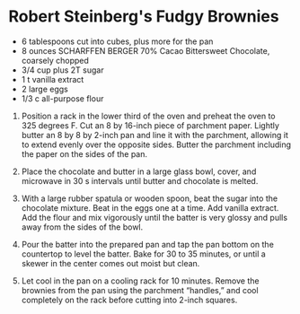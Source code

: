 # Robert Steinberg's Fudgy Brownies

* 6 tablespoons cut into cubes, plus more for the pan
* 8 ounces	SCHARFFEN BERGER 70% Cacao Bittersweet Chocolate, coarsely chopped
* 3/4 cup plus 2T sugar
* 1 t vanilla extract
* 2	large eggs
* 1/3 c	all-purpose flour

1. Position a rack in the lower third of the oven and preheat the oven to 325 degrees F. Cut an 8 by 16-inch piece of parchment paper. Lightly butter an 8 by 8 by 2-inch pan and line it with the parchment, allowing it to extend evenly over the opposite sides. Butter the parchment including the paper on the sides of the pan.

2. Place the chocolate and butter in a large glass bowl, cover, and microwave in 30 s intervals until butter and chocolate is melted. 

3. With a large rubber spatula or wooden spoon, beat the sugar into the chocolate mixture. Beat in the eggs one at a time. Add vanilla extract. Add the flour and mix vigorously until the batter is very glossy and pulls away from the sides of the bowl.

5. Pour the batter into the prepared pan and tap the pan bottom on the countertop to level the batter. Bake for 30 to 35 minutes, or until a skewer in the center comes out moist but clean.

6. Let cool in the pan on a cooling rack for 10 minutes. Remove the brownies from the pan using the parchment “handles,” and cool completely on the rack before cutting into 2-inch squares.
